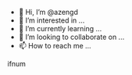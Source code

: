 - 👋 Hi, I’m @azengd
- 👀 I’m interested in ...
- 🌱 I’m currently learning ...
- 💞️ I’m looking to collaborate on ...
- 📫 How to reach me ...

<!---
azengd/azengd is a ✨ special ✨ repository because its `README.md` (this file) appears on your GitHub profile.
You can click the Preview link to take a look at your changes.
--->ifnum

